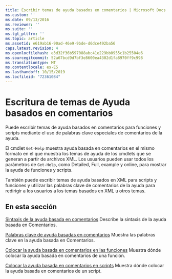 ```yaml
---
title: Escribir temas de ayuda basados en comentarios | Microsoft Docs
ms.custom: ''
ms.date: 09/13/2016
ms.reviewer: ''
ms.suite: ''
ms.tgt_pltfrm: ''
ms.topic: article
ms.assetid: e619ab16-90ad-46e9-9bde-d6dce492ba56
caps.latest.revision: 4
ms.openlocfilehash: e3d32f36b597088abc41e229bb0955c1b25504e6
ms.sourcegitcommit: 52a67bcd9d7bf3e8600ea4302d1fa8970ff9c998
ms.translationtype: MT
ms.contentlocale: es-ES
ms.lasthandoff: 10/15/2019
ms.locfileid: "72361084"
---
```

# <a name="writing-comment-based-help-topics"></a>Escritura de temas de Ayuda basados en comentarios

Puede escribir temas de ayuda basados en comentarios para funciones y scripts mediante el uso de palabras clave especiales de comentarios de la ayuda.

 El cmdlet `Get-Help` muestra ayuda basada en comentarios en el mismo formato en el que muestra los temas de ayuda de los cmdlets que se generan a partir de archivos XML. Los usuarios pueden usar todos los parámetros de `Get-Help`, como Detailed, Full, example y online, para mostrar la ayuda de funciones y scripts.

 También puede escribir temas de ayuda basados en XML para scripts y funciones y utilizar las palabras clave de comentarios de la ayuda para redirigir a los usuarios a los temas basados en XML u otros temas.

## <a name="in-this-section"></a>En esta sección

 [Sintaxis de la ayuda basada en comentarios](./syntax-of-comment-based-help.md) Describe la sintaxis de la ayuda basada en Comentarios.

 [Palabras clave de ayuda basadas en comentarios](./comment-based-help-keywords.md) Muestra las palabras clave en la ayuda basada en Comentarios.

 [Colocar la ayuda basada en comentarios en las funciones](./placing-comment-based-help-in-functions.md) Muestra dónde colocar la ayuda basada en comentarios de una función.

 [Colocar la ayuda basada en comentarios en scripts](./placing-comment-based-help-in-scripts.md) Muestra dónde colocar la ayuda basada en comentarios de un script.
